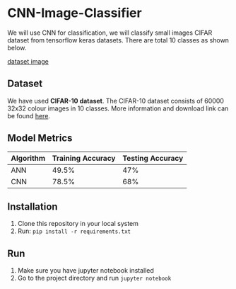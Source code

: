 # CNN-Image-Classifier

We will use CNN for classification, we will classify small images CIFAR dataset from tensorflow keras datasets. There are total 10 classes as shown below.

[dataset image](images/dataset_image.jpg)

## Dataset
We have used **CIFAR-10 dataset**. The CIFAR-10 dataset consists of 60000 32x32 colour images in 10 classes. More information and download link can be found [here](https://www.cs.toronto.edu/~kriz/cifar.html).

## Model Metrics

| Algorithm | Training Accuracy     | Testing Accuracy                |
| :-------- | :------- | :------------------------- |
| ANN | 49.5% | 47% |
| CNN | 78.5% | 68% |


## Installation
1. Clone this repository in your local system
2. Run: ``` pip install -r requirements.txt ```

## Run
1. Make sure you have jupyter notebook installed
2. Go to the project directory and run ``` jupyter notebook ```
